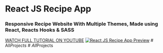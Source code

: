 # React JS Recipe App
### Responsive Recipe Website With Multiple Themes, Made using React, Reacts Hooks & SASS

[WATCH FULL TUTORIAL ON YOUTUBE](https://www.youtube.com/watch?v=iY0AY5IckGg)
[![React JS Recipe App Preview](preview.png)](https://www.youtube.com/watch?v=iY0AY5IckGg)
#   A l l _ P r o j e c t s  
 #   A l l _ P r o j e c t s  
 
